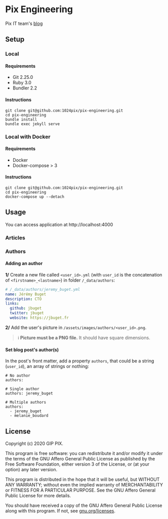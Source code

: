 # Pix Engineering

Pix IT team's [blog](https://engineering.pix.fr) 

## Setup

### Local

#### Requirements

- Git 2.25.0
- Ruby 3.0
- Bundler 2.2

#### Instructions

```
git clone git@github.com:1024pix/pix-engineering.git
cd pix-engineering
bundle install
bundle exec jekyll serve
```

### Local with Docker

#### Requirements
- Docker
- Docker-compose > 3

#### Instructions
```
git clone git@github.com:1024pix/pix-engineering.git
cd pix-engineering
docker-compose up --detach
```

## Usage
You can access application at http://localhost:4000

### Articles

### Authors

#### Adding an author

**1/** Create a new file called `<user_id>.yml` (with `user_id` is the concatenation of `<firstname>_<lastname>`) in folder `/_data/authors`:

```yaml
# /_data/authors/jeremy_buget.yml
name: Jérémy Buget
description: CTO
links:
  github: jbuget
  twitter: jbuget
  website: https://jbuget.fr
```

**2/** Add the user's picture in `/assets/images/authors/<user_id>.png`.

> ℹ️ **Picture must be a PNG file.** It should have square dimensions. 

#### Set blog post's author(s)

In the post's front matter, add a property `authors`, that could be a string (`user_id`), an array of strings or nothing:

```
# No author
authors:

# Single author
authors: jeremy_buget

# Multiple authors
authors:
  - jeremy_buget
  - melanie_boudard
```

## License

Copyright (c) 2020 GIP PIX.

This program is free software: you can redistribute it and/or modify it under the terms of the GNU Affero General Public License as published by the Free Software Foundation, either version 3 of the License, or (at your option) any later version.

This program is distributed in the hope that it will be useful, but WITHOUT ANY WARRANTY; without even the implied warranty of MERCHANTABILITY or FITNESS FOR A PARTICULAR PURPOSE. See the GNU Affero General Public License for more details.

You should have received a copy of the GNU Affero General Public License along with this program. If not, see [gnu.org/licenses](https://www.gnu.org/licenses/).
